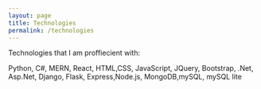 ```yaml
---
layout: page
title: Technologies 
permalink: /technologies
---
```


Technologies that I am proffiecient with:

Python, C#, MERN, React, HTML,CSS, JavaScript, JQuery, Bootstrap, .Net, Asp.Net, Django, Flask, Express,Node.js, MongoDB,mySQL, mySQL lite





